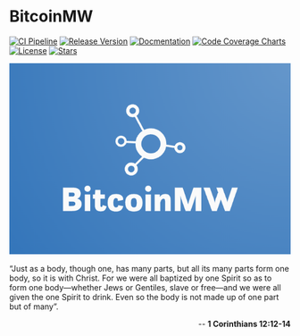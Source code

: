# BitcoinMW

[![CI Pipeline](https://github.com/cgilliard/fam/actions/workflows/main.yml/badge.svg)](https://github.com/cgilliard/bitcoinmw/actions/workflows/main.yml)
[![Release Version](https://img.shields.io/github/v/release/cgilliard/bitcoinmw.svg?color=blue)](https://github.com/cgilliard/bitcoinmw/releases)
[![Docmentation](https://img.shields.io/static/v1?label=Documentation&message=Github+Pages&color=orange)](https://cgilliard.github.io/bitcoinmw/)
[![Code Coverage Charts](https://img.shields.io/static/v1?label=Code%20Coverage%20Charts&message=CODE_COVERAGE%&color=purple)](https://cgilliard.github.io/bitcoinmw/code_coverage.html)
[![License](https://img.shields.io/github/license/cgilliard/bitcoinmw.svg)](https://github.com/cgilliard/bitcoinmw/blob/master/LICENSE)
[![Stars](https://img.shields.io/github/stars/cgilliard/bitcoinmw.svg?style=social)](https://github.com/cgilliard/bitcoinmw/stargazers)

<p align="center">
    <img src="docs/logo.png" alt="Logo">
</p>

 “Just as a body, though one, has many parts, but all its many parts form one body, so it is with Christ. For we were all baptized by one Spirit so as to form one body—whether Jews or Gentiles, slave or free—and we were all given the one Spirit to drink. Even so the body is not made up of one part but of many”.

<p align="right">
-- <strong>1 Corinthians 12:12-14</strong>
</p>
